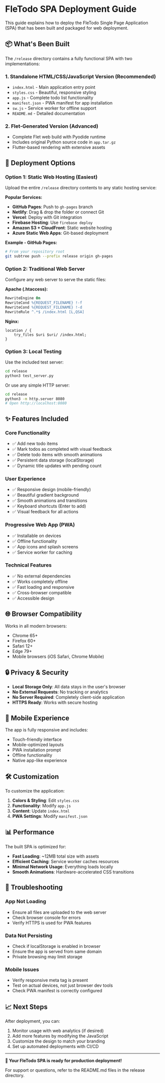 # FleTodo SPA Deployment Guide

This guide explains how to deploy the FleTodo Single Page Application (SPA) that has been built and packaged for web deployment.

## 📦 What's Been Built

The `/release` directory contains a fully functional SPA with two implementations:

### 1. Standalone HTML/CSS/JavaScript Version (Recommended)
- `index.html` - Main application entry point
- `styles.css` - Beautiful, responsive styling
- `app.js` - Complete todo list functionality
- `manifest.json` - PWA manifest for app installation
- `sw.js` - Service worker for offline support
- `README.md` - Detailed documentation

### 2. Flet-Generated Version (Advanced)
- Complete Flet web build with Pyodide runtime
- Includes original Python source code in `app.tar.gz`
- Flutter-based rendering with extensive assets

## 🚀 Deployment Options

### Option 1: Static Web Hosting (Easiest)

Upload the entire `/release` directory contents to any static hosting service:

**Popular Services:**
- **GitHub Pages**: Push to `gh-pages` branch
- **Netlify**: Drag & drop the folder or connect Git
- **Vercel**: Deploy with Git integration
- **Firebase Hosting**: Use `firebase deploy`
- **Amazon S3 + CloudFront**: Static website hosting
- **Azure Static Web Apps**: Git-based deployment

**Example - GitHub Pages:**
```bash
# From your repository root
git subtree push --prefix release origin gh-pages
```

### Option 2: Traditional Web Server

Configure any web server to serve the static files:

**Apache (.htaccess):**
```apache
RewriteEngine On
RewriteCond %{REQUEST_FILENAME} !-f
RewriteCond %{REQUEST_FILENAME} !-d
RewriteRule ^.*$ /index.html [L,QSA]
```

**Nginx:**
```nginx
location / {
    try_files $uri $uri/ /index.html;
}
```

### Option 3: Local Testing

Use the included test server:
```bash
cd release
python3 test_server.py
```

Or use any simple HTTP server:
```bash
cd release
python3 -m http.server 8080
# Open http://localhost:8080
```

## ✨ Features Included

### Core Functionality
- ✅ Add new todo items
- ✅ Mark todos as completed with visual feedback
- ✅ Delete todo items with smooth animations
- ✅ Persistent data storage (localStorage)
- ✅ Dynamic title updates with pending count

### User Experience
- ✅ Responsive design (mobile-friendly)
- ✅ Beautiful gradient background
- ✅ Smooth animations and transitions
- ✅ Keyboard shortcuts (Enter to add)
- ✅ Visual feedback for all actions

### Progressive Web App (PWA)
- ✅ Installable on devices
- ✅ Offline functionality
- ✅ App icons and splash screens
- ✅ Service worker for caching

### Technical Features
- ✅ No external dependencies
- ✅ Works completely offline
- ✅ Fast loading and responsive
- ✅ Cross-browser compatible
- ✅ Accessible design

## 🌐 Browser Compatibility

Works in all modern browsers:
- Chrome 65+
- Firefox 60+
- Safari 12+
- Edge 79+
- Mobile browsers (iOS Safari, Chrome Mobile)

## 🔒 Privacy & Security

- **Local Storage Only**: All data stays in the user's browser
- **No External Requests**: No tracking or analytics
- **No Server Required**: Completely client-side application
- **HTTPS Ready**: Works with secure hosting

## 📱 Mobile Experience

The app is fully responsive and includes:
- Touch-friendly interface
- Mobile-optimized layouts
- PWA installation prompt
- Offline functionality
- Native app-like experience

## 🛠️ Customization

To customize the application:

1. **Colors & Styling**: Edit `styles.css`
2. **Functionality**: Modify `app.js`
3. **Content**: Update `index.html`
4. **PWA Settings**: Modify `manifest.json`

## 📊 Performance

The built SPA is optimized for:
- **Fast Loading**: ~12MB total size with assets
- **Efficient Caching**: Service worker caches resources
- **Minimal Network Usage**: Everything loads locally
- **Smooth Animations**: Hardware-accelerated CSS transitions

## 🚨 Troubleshooting

### App Not Loading
- Ensure all files are uploaded to the web server
- Check browser console for errors
- Verify HTTPS is used for PWA features

### Data Not Persisting
- Check if localStorage is enabled in browser
- Ensure the app is served from same domain
- Private browsing may limit storage

### Mobile Issues
- Verify responsive meta tag is present
- Test on actual devices, not just browser dev tools
- Check PWA manifest is correctly configured

## 📈 Next Steps

After deployment, you can:
1. Monitor usage with web analytics (if desired)
2. Add more features by modifying the JavaScript
3. Customize the design to match your branding
4. Set up automated deployments with CI/CD

---

**🎉 Your FleTodo SPA is ready for production deployment!**

For support or questions, refer to the README.md files in the release directory.